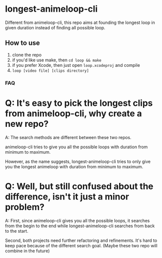 # longest-animeloop-cli
Different from animeloop-cli, this repo aims at founding the longest loop in given duration instead of finding all possible loop.

## How to use
1. clone the repo
2. if you'd like use make, then ```cd loop && make```
3. if you prefer Xcode, then just open ```loop.xcodeproj``` and compile
4. ```loop [video file] [clips directory]```

### FAQ
Q: It's easy to pick the longest clips from animeloop-cli, why create a new repo?
=======

A: The search methods are different between these two repos. 

animeloop-cli tries to give you all the possible loops with duration from minimum to maximum. 

However, as the name suggests, longest-animeloop-cli tries to only give you the longest animeloop with duration from minimum to maximum. 

Q: Well, but still confused about the difference, isn't it just a minor problem? 
=======

A: First, since animeloop-cli gives you all the possible loops, it searches from the begin to the end while longest-animeloop-cli searches from back to the start. 

Second, both projects need further refactoring and refinements. It's hard to keep pace because of the different search goal.
(Maybe these two repo will combine in the future)